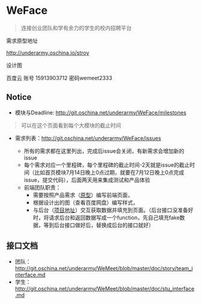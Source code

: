 # WeFace

> 连接创业团队和学有余力的学生的校内招聘平台

需求原型地址 

http://underarmy.oschina.io/stroy

设计图

百度云 账号 15913903712 密码wemeet2333

## Notice
- 模块与Deadline: http://git.oschina.net/underarmy/WeFace/milestones

> 可以在这个页面看到每个大模块的截止时间

- 需求列表：http://git.oschina.net/underarmy/WeFace/issues

  - 所有的需求都在这里列出，完成后issue会关闭，有新需求会增加新的issue
  - 每个需求对应一个里程碑，每个里程碑的截止时间-2天就是issue的截止时间（比如首页模块7月14日晚上0点过期，就要在7月12日晚上0点完成issue，提交代码），后面两天用来集成测试和产品体验
  - 前端团队职责：
    - 需要按照产品需求（[原型](http://underarmy.oschina.io/stroy/#g=1&p=项目首页)）编写前端页面，
    - 根据设计出的图（查看百度网盘）编写样式，
    - 与后台（[项目地址](http://git.oschina.net/underarmy/WeMeet)）交互获取数据并填充到页面。（后台接口没准备好时，将请求后台和返回数据写成一个function，先自己填充fake数据，等到后台接口做好后，替换成后台的接口就好）

## 接口文档
- 团队： http://git.oschina.net/underarmy/WeMeet/blob/master/doc/story/team_interface.md
- 学生：http://git.oschina.net/underarmy/WeMeet/blob/master/doc/stu_interface.md
